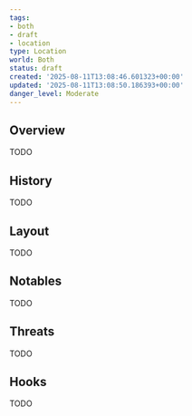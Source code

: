 ```yaml
---
tags:
- both
- draft
- location
type: Location
world: Both
status: draft
created: '2025-08-11T13:08:46.601323+00:00'
updated: '2025-08-11T13:08:50.186393+00:00'
danger_level: Moderate
---
```



## Overview

TODO
## History

TODO
## Layout

TODO
## Notables

TODO
## Threats

TODO
## Hooks

TODO
